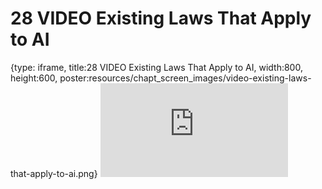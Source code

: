 # 28 VIDEO Existing Laws That Apply to AI
 
{type: iframe, title:28 VIDEO Existing Laws That Apply to AI, width:800, height:600, poster:resources/chapt_screen_images/video-existing-laws-that-apply-to-ai.png}
![](https://hutchdatascience.org/AI_for_Decision_Makers/no_toc/video-existing-laws-that-apply-to-ai.html)
 

 
